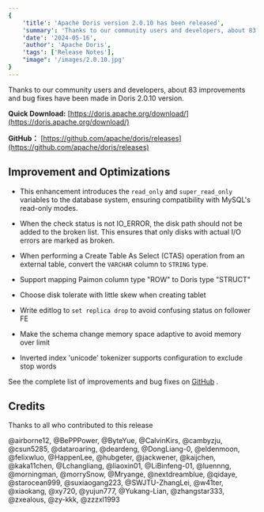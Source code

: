 ```yaml
---
{
    'title': 'Apache Doris version 2.0.10 has been released',
    'summary': 'Thanks to our community users and developers, about 83 improvements and bug fixes have been made in Doris 2.0.10 version.',
    'date': '2024-05-16',
    'author': 'Apache Doris',
    'tags': ['Release Notes'],
    "image": '/images/2.0.10.jpg'
}
---
```


<!--
Licensed to the Apache Software Foundation (ASF) under one
or more contributor license agreements.  See the NOTICE file
distributed with this work for additional information
regarding copyright ownership.  The ASF licenses this file
to you under the Apache License, Version 2.0 (the
"License"); you may not use this file except in compliance
with the License.  You may obtain a copy of the License at
  http://www.apache.org/licenses/LICENSE-2.0
Unless required by applicable law or agreed to in writing,
software distributed under the License is distributed on an
"AS IS" BASIS, WITHOUT WARRANTIES OR CONDITIONS OF ANY
KIND, either express or implied.  See the License for the
specific language governing permissions and limitations
under the License.
-->


Thanks to our community users and developers, about 83 improvements and bug fixes have been made in Doris 2.0.10 version.

**Quick Download:** [https://doris.apache.org/download/](https://doris.apache.org/download/)

**GitHub：** [https://github.com/apache/doris/releases](https://github.com/apache/doris/releases)


## Improvement and Optimizations

- This enhancement introduces the `read_only` and `super_read_only` variables to the database system, ensuring compatibility with MySQL's read-only modes.

- When the check status is not IO_ERROR, the disk path should not be added to the broken list. This ensures that only disks with actual I/O errors are marked as broken.

- When performing a Create Table As Select (CTAS) operation from an external table, convert the `VARCHAR` column to `STRING` type.

- Support mapping Paimon column type "ROW" to Doris type "STRUCT"

- Choose disk tolerate with little skew when creating tablet

- Write editlog to `set replica drop` to avoid confusing status on follower FE

- Make the schema change memory space adaptive to avoid memory over limit

- Inverted index 'unicode' tokenizer supports configuration to exclude stop words

See the complete list of improvements and bug fixes on [GitHub](https://github.com/apache/doris/compare/2.0.9...2.0.10) .


## Credits

Thanks to all who contributed to this release

@airborne12, @BePPPower, @ByteYue, @CalvinKirs, @cambyzju, @csun5285, @dataroaring, @deardeng, @DongLiang-0, @eldenmoon, @felixwluo, @HappenLee, @hubgeter, @jackwener, @kaijchen, @kaka11chen, @Lchangliang, @liaoxin01, @LiBinfeng-01, @luennng, @morningman, @morrySnow, @Mryange, @nextdreamblue, @qidaye, @starocean999, @suxiaogang223, @SWJTU-ZhangLei, @w41ter, @xiaokang, @xy720, @yujun777, @Yukang-Lian, @zhangstar333, @zxealous, @zy-kkk, @zzzxl1993